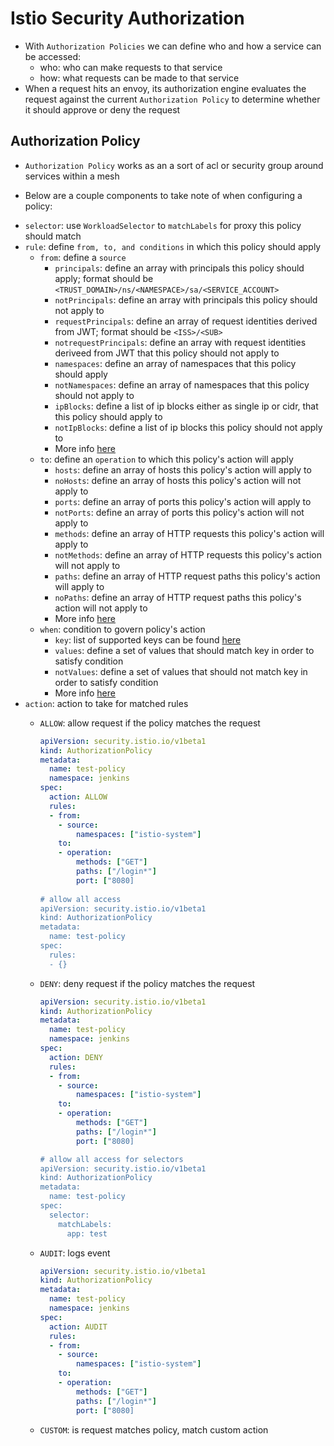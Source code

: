 <h1>Istio Security Authorization</h1>
 
* With `Authorization Policies` we can define who and how a service can be accessed:
  - who: who can make requests to that service
  - how: what requests can be made to that service 
* When a request hits an envoy, its authorization engine evaluates the request against the current `Authorization Policy` to determine whether it should approve or deny the request

<h2>Authorization Policy</h2>
 
* `Authorization Policy` works as an a sort of acl or security group around services within a mesh
- Below are a couple components to take note of when configuring a policy:
* `selector`: use `WorkloadSelector` to `matchLabels` for proxy this policy should match
* `rule`: define `from, to, and conditions` in which this policy should apply
  - `from`: define a `source`
    * `principals`: define an array with principals this policy should apply; format should be `<TRUST_DOMAIN>/ns/<NAMESPACE>/sa/<SERVICE_ACCOUNT>`
    * `notPrincipals`: define an array with principals this policy should not apply to
    * `requestPrincipals`: define an array of request identities derived from JWT; format should be `<ISS>/<SUB>`
    * `notrequestPrincipals`: define an array with request identities deriveed from JWT that this policy should not apply to
    * `namespaces`: define an array of namespaces that this policy should apply
    * `notNamespaces`: define an array of namespaces that this policy should not apply to
    * `ipBlocks`: define a list of ip blocks either as single ip or cidr, that this policy should apply to
    * `notIpBlocks`: define a list of ip blocks this policy should not apply to
    * More info [here](https://istio.io/latest/docs/reference/config/security/authorization-policy/#Source)
  - `to`: define an `operation` to which this policy's action will apply
    * `hosts`: define an array of hosts this policy's action will apply to
    * `noHosts`: define an array of hosts this policy's action will not apply to
    * `ports`: define an array of ports this policy's action will apply to
    * `notPorts`: define an array of ports this policy's action will not apply to
    * `methods`: define an array of HTTP requests this policy's action will apply to
    * `notMethods`: define an array of HTTP requests this policy's action will not apply to
    * `paths`: define an array of HTTP request paths this policy's action will apply to
    * `noPaths`: define an array of HTTP request paths this policy's action will not apply to
    * More info [here](https://istio.io/latest/docs/reference/config/security/authorization-policy/#Rule-To)
  - `when`: condition to govern policy's action
    * `key`: list of supported keys can be found [here](https://istio.io/latest/docs/reference/config/security/conditions/)
    * `values`: define a set of values that should match key in order to satisfy condition
    * `notValues`: define a set of values that should not match key in order to satisfy condition
    * More info [here](https://istio.io/latest/docs/reference/config/security/authorization-policy/#Condition)
* `action`: action to take for matched rules 
  - `ALLOW`: allow request if the policy matches the request 
  
    ```yml
    apiVersion: security.istio.io/v1beta1
    kind: AuthorizationPolicy
    metadata:
      name: test-policy
      namespace: jenkins
    spec:
      action: ALLOW
      rules:
      - from:
        - source:
            namespaces: ["istio-system"]
        to:
        - operation:
            methods: ["GET"]
            paths: ["/login*"]
            port: ["8080]
   
    # allow all access 
    apiVersion: security.istio.io/v1beta1
    kind: AuthorizationPolicy
    metadata:
      name: test-policy
    spec:
      rules:
      - {}
    ```
 
  - `DENY`: deny request if the policy matches the request
 
    ```yml
    apiVersion: security.istio.io/v1beta1
    kind: AuthorizationPolicy
    metadata:
      name: test-policy
      namespace: jenkins
    spec:
      action: DENY
      rules:
      - from:
        - source:
            namespaces: ["istio-system"]
        to:
        - operation:
            methods: ["GET"]
            paths: ["/login*"]
            port: ["8080]

    # allow all access for selectors
    apiVersion: security.istio.io/v1beta1
    kind: AuthorizationPolicy
    metadata:
      name: test-policy
    spec:
      selector:
        matchLabels:
          app: test
    ```

  - `AUDIT`: logs event 
   
    ```yml
    apiVersion: security.istio.io/v1beta1
    kind: AuthorizationPolicy
    metadata:
      name: test-policy
      namespace: jenkins
    spec:
      action: AUDIT
      rules:
      - from:
        - source:
            namespaces: ["istio-system"]
        to:
        - operation:
            methods: ["GET"]
            paths: ["/login*"]
            port: ["8080]
    ```

  - `CUSTOM`: is request matches policy, match custom action
